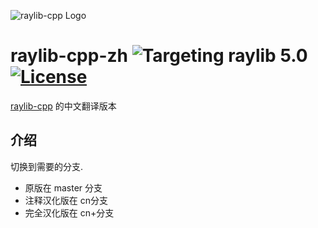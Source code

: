 ![raylib-cpp Logo](projects/Doxygen/raylib-cpp_256x256.png)

# raylib-cpp-zh ![Targeting raylib 5.0](https://img.shields.io/badge/for_raylib-5.0-blue)  [![License](https://img.shields.io/badge/license-zlib%2Flibpng-blue.svg)](LICENSE)

[raylib-cpp](https://github.com/robloach/raylib-cpp)  的中文翻译版本

## 介绍
切换到需要的分支.
- 原版在 master 分支
- 注释汉化版在 cn分支
- 完全汉化版在 cn+分支


